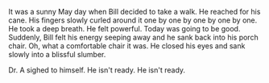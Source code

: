 It was a sunny May day when Bill decided to take a walk. He reached for his cane.
His fingers slowly curled around it one by one by one by one by one.
He took a deep breath.
He felt powerful.
Today was going to be good.
Suddenly, Bill felt his energy seeping away and he sank back into his porch chair.
Oh, what a comfortable chair it was.
He closed his eyes and sank slowly into a blissful slumber.

Dr. A sighed to himself. He isn't ready. He isn't ready.
